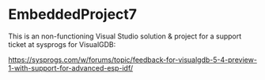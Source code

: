 # EmbeddedProject7 

This is an non-functioning Visual Studio solution & project for a support ticket at sysprogs for VisualGDB:

https://sysprogs.com/w/forums/topic/feedback-for-visualgdb-5-4-preview-1-with-support-for-advanced-esp-idf/
